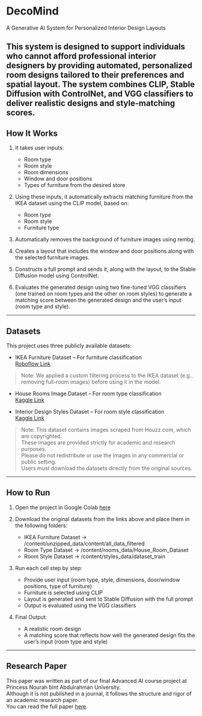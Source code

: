 # DecoMind 
A Generative AI System for Personalized Interior Design Layouts


This system is designed to support individuals who cannot afford professional interior designers by providing automated, personalized room designs tailored to their preferences and spatial layout.
The system combines CLIP, Stable Diffusion with ControlNet, and VGG classifiers to deliver realistic designs and style-matching scores.
---

##  How It Works

1. It takes user inputs:
   - Room type  
   - Room style  
   - Room dimensions  
   - Window and door positions  
   - Types of furniture from the desired store

2. Using these inputs, it automatically extracts matching furniture from the IKEA dataset using the CLIP model, based on:
   - Room type  
   - Room style  
   - Furniture type  

3. Automatically removes the background of furniture images using rembg.

4. Creates a layout that includes the window and door positions along with the selected furniture images.

5. Constructs a full prompt and sends it, along with the layout, to the Stable Diffusion model using ControlNet.

6. Evaluates the generated design using two fine-tuned VGG classifiers (one trained on room types and the other on room styles) to generate a matching score between the generated design and the user’s input (room type and style).

---

##  Datasets 

This project uses three publicly available datasets:

- IKEA Furniture Dataset – For furniture classification  
   [Roboflow Link](https://universe.roboflow.com/projet-ai/ikea-furnitures/dataset/2)
> Note: We applied a custom filtering process to the IKEA dataset (e.g., removing full-room images) before using it in the model.

- House Rooms Image Dataset – For room type classification  
   [Kaggle Link](https://www.kaggle.com/datasets/robinreni/house-rooms-image-dataset)

- Interior Design Styles Dataset – For room style classification  
   [Kaggle Link](https://www.kaggle.com/datasets/stepanyarullin/interior-design-styles)
> Note: This dataset contains images scraped from Houzz.com, which are copyrighted.  
These images are provided strictly for academic and research purposes.  
Please do not redistribute or use the images in any commercial or public setting.  
Users must download the datasets directly from the original sources.



---

##  How to Run

1. Open the project in Google Colab 
    [here](https://colab.research.google.com/drive/17H8tYgIIZx9IsUZgw5ym1UaR1LQIZYgB?usp=sharing)

2. Download the original datasets from the links above and place them in the following folders:
   - IKEA Furniture Dataset → /content/unzipped_data/content/all_data_filtered  
   - Room Type Dataset → /content/rooms_data/House_Room_Dataset  
   - Room Style Dataset → /content/styles_data/dataset_train  

3. Run each cell step by step:
   - Provide user input (room type, style, dimensions, door/window positions, type of furniture)  
   - Furniture is selected using CLIP  
   - Layout is generated and sent to Stable Diffusion with the full prompt  
   - Output is evaluated using the VGG classifiers  

4. Final Output:
   - A realistic room design  
   - A matching score that reflects how well the generated design fits the user’s input (room type and style)

---

##  Research Paper

This paper was written as part of our final Advanced AI course project at Princess Nourah bint Abdulrahman University.  
Although it is not published in a journal, it follows the structure and rigor of an academic research paper.  
 You can read the full paper [here](https://github.com/user-attachments/files/21198694/DecoMind.Research.paper.1.pdf).

